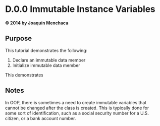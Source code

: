 # D.0.0 Immutable Instance Variables
**© 2014 by Joaquín Menchaca**

## Purpose

This tutorial demonstrates the following:

1. Declare an immutable data member
2. Initialize immutable data member

This demonstrates

## Notes

In OOP, there is sometimes a need to create immutable variables that cannot be changed after the class is created.  This is typically done for some sort of identification, such as a social security number for a U.S. citizen, or a bank account number.
